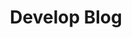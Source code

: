---
title: Develop Blog
description: Operate your own development blog in 2022
image: icons8-post-100.png

# Badge style
style:
    background: "#2a9d8f"
    color: "#fff"
---